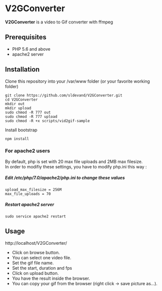 V2GConverter
=====
**V2GConverter** is a video to Gif converter with ffmpeg
## Prerequisites
* PHP 5.6 and above
* apache2 server

## Installation
Clone this repository into your /var/www folder (or your favorite working folder)
```
git clone https://github.com/sldevand/V2GConverter.git
cd V2GConverter
mkdir out
mkdir upload
sudo chmod -R 777 out
sudo chmod -R 777 upload
sudo chmod -R +x scripts/vid2gif-sample
```
Install bootstrap
```
npm install
```

### For apache2 users
By default, php is set with 20 max file uploads and 2MB max filesize.
<br>
In order to modifiy these settings, you have to modify php.ini this way :

##### Edit /etc/php/7.0/apache2/php.ini to change these values
```
upload_max_filesize = 256M
max_file_uploads = 70
```
##### Restart apache2 server
```
sudo service apache2 restart
```

## Usage
http://localhost/V2GConverter/

* Click on browse button.
* You can select one video file.
* Set the gif file name.
* Set the start, duration and fps
* Click on upload button.
* You have the result inside the browser.
* You can copy your gif from the browser (right click -> save picture as...).
